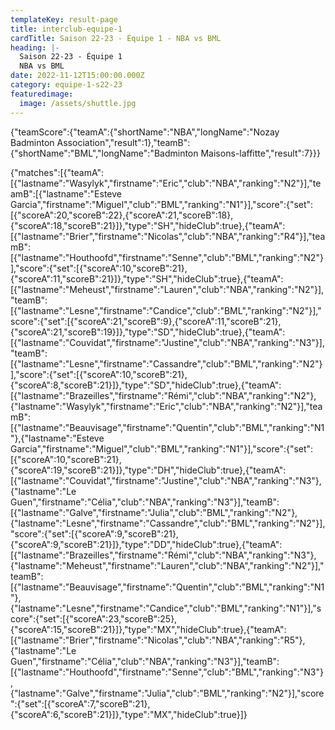 ```yaml
---
templateKey: result-page
title: interclub-equipe-1
cardTitle: Saison 22-23 - Équipe 1 - NBA vs BML
heading: |-
  Saison 22-23 - Équipe 1
  NBA vs BML
date: 2022-11-12T15:00:00.000Z
category: equipe-1-s22-23
featuredimage:
  image: /assets/shuttle.jpg
---
```


<teamscoreboard>{"teamScore":{"teamA":{"shortName":"NBA","longName":"Nozay Badminton Association","result":1},"teamB":{"shortName":"BML","longName":"Badminton Maisons-laffitte","result":7}}}</teamscoreboard>

<scoreboard>{"matches":[{"teamA":[{"lastname":"Wasylyk","firstname":"Eric","club":"NBA","ranking":"N2"}],"teamB":[{"lastname":"Esteve Garcia","firstname":"Miguel","club":"BML","ranking":"N1"}],"score":{"set":[{"scoreA":20,"scoreB":22},{"scoreA":21,"scoreB":18},{"scoreA":18,"scoreB":21}]},"type":"SH","hideClub":true},{"teamA":[{"lastname":"Brier","firstname":"Nicolas","club":"NBA","ranking":"R4"}],"teamB":[{"lastname":"Houthoofd","firstname":"Senne","club":"BML","ranking":"N2"}],"score":{"set":[{"scoreA":10,"scoreB":21},{"scoreA":11,"scoreB":21}]},"type":"SH","hideClub":true},{"teamA":[{"lastname":"Meheust","firstname":"Lauren","club":"NBA","ranking":"N2"}],"teamB":[{"lastname":"Lesne","firstname":"Candice","club":"BML","ranking":"N2"}],"score":{"set":[{"scoreA":21,"scoreB":9},{"scoreA":11,"scoreB":21},{"scoreA":21,"scoreB":19}]},"type":"SD","hideClub":true},{"teamA":[{"lastname":"Couvidat","firstname":"Justine","club":"NBA","ranking":"N3"}],"teamB":[{"lastname":"Lesne","firstname":"Cassandre","club":"BML","ranking":"N2"}],"score":{"set":[{"scoreA":10,"scoreB":21},{"scoreA":8,"scoreB":21}]},"type":"SD","hideClub":true},{"teamA":[{"lastname":"Brazeilles","firstname":"Rémi","club":"NBA","ranking":"N2"},{"lastname":"Wasylyk","firstname":"Eric","club":"NBA","ranking":"N2"}],"teamB":[{"lastname":"Beauvisage","firstname":"Quentin","club":"BML","ranking":"N1"},{"lastname":"Esteve Garcia","firstname":"Miguel","club":"BML","ranking":"N1"}],"score":{"set":[{"scoreA":10,"scoreB":21},{"scoreA":19,"scoreB":21}]},"type":"DH","hideClub":true},{"teamA":[{"lastname":"Couvidat","firstname":"Justine","club":"NBA","ranking":"N3"},{"lastname":"Le Guen","firstname":"Célia","club":"NBA","ranking":"N3"}],"teamB":[{"lastname":"Galve","firstname":"Julia","club":"BML","ranking":"N2"},{"lastname":"Lesne","firstname":"Cassandre","club":"BML","ranking":"N2"}],"score":{"set":[{"scoreA":9,"scoreB":21},{"scoreA":9,"scoreB":21}]},"type":"DD","hideClub":true},{"teamA":[{"lastname":"Brazeilles","firstname":"Rémi","club":"NBA","ranking":"N3"},{"lastname":"Meheust","firstname":"Lauren","club":"NBA","ranking":"N2"}],"teamB":[{"lastname":"Beauvisage","firstname":"Quentin","club":"BML","ranking":"N1"},{"lastname":"Lesne","firstname":"Candice","club":"BML","ranking":"N1"}],"score":{"set":[{"scoreA":23,"scoreB":25},{"scoreA":15,"scoreB":21}]},"type":"MX","hideClub":true},{"teamA":[{"lastname":"Brier","firstname":"Nicolas","club":"NBA","ranking":"R5"},{"lastname":"Le Guen","firstname":"Célia","club":"NBA","ranking":"N3"}],"teamB":[{"lastname":"Houthoofd","firstname":"Senne","club":"BML","ranking":"N3"},{"lastname":"Galve","firstname":"Julia","club":"BML","ranking":"N2"}],"score":{"set":[{"scoreA":7,"scoreB":21},{"scoreA":6,"scoreB":21}]},"type":"MX","hideClub":true}]}</scoreboard>